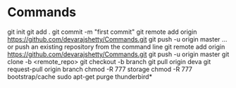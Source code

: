 # Commands
git init
git add .
git commit -m "first commit"
git remote add origin https://github.com/devarajshetty/Commands.git
git push -u origin master
…or push an existing repository from the command line
git remote add origin https://github.com/devarajshetty/Commands.git
git push -u origin master
git clone -b <branch> <remote_repo>
git checkout -b branch
git pull origin deva
git request-pull origin branch
chmod -R 777 storage
chmod -R 777 bootstrap/cache
sudo apt-get purge thunderbird*




